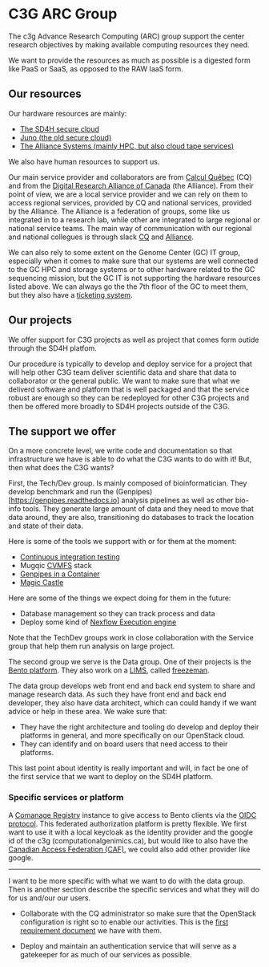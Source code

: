 # C3G ARC Group


The c3g Advance Research Computing (ARC) group support the center research objectives by making available computing resources they need.

We want to provide the resources as much as possible is a digested form like PaaS or SaaS, as opposed to the RAW IaaS form.    


## Our resources  

Our hardware resources are mainly:

* [The SD4H secure cloud](https://www.sd4health.ca/)
* [Juno (the old secure cloud)](https://esc.calculquebec.ca/auth/login/?next=/)
* [The Alliance Systems (mainly HPC, but also cloud tape services)](https://docs.alliancecan.ca/wiki/Technical_documentation)

We also have human resources to support us.

Our main service provider and collaborators are from [Calcul Québec](https://www.calculquebec.ca/) (CQ) and from the [Digital Research Alliance of Canada](https://alliancecan.ca/) (the Alliance). From their point of view, we are a local service provider and we can rely on them to access regional services, provided by CQ and national services, provided by the Alliance. The Alliance is a federation of groups, some like us integrated in to a research lab, while other are integrated to large regional or national service teams. The main way of communication with our regional and national collegues is through slack [CQ](https://calculquebec.slack.com) and [Alliance](https://alliancecan.slack.com).


We can also rely to some extent on the Genome Center (GC) IT group, especially when it comes to make sure that our systems are well connected to the GC HPC and storage systems or to other hardware related to the GC sequencing mission, but the GC IT is not supporting the hardware resources listed above. We can always go the the 7th floor of the GC to meet them, but they also have a [ticketing system](it.genome@mail.mcgill.ca>).

## Our projects

We offer support for C3G projects as well as project that comes form outide through the SD4H platfom.    

Our procedure is typically to develop and deploy service for a project that will help other C3G team deliver scientific data and share that data to collaborator or the general public. We want to make sure that what we deliverd software and platform that is well packaged and that the service robust are enough so they can be redeployed for other C3G projects and then be offered more broadly to SD4H projects outside of the C3G.

## The support we offer

On a more concrete level, we write code and documentation so that infrastructure we have is able to do what the C3G wants to do with it! But, then what does the C3G wants?

First, the Tech/Dev group. Is mainly composed of bioinformatician. They develop benchmark and run the (Genpipes)[https://genpipes.readthedocs.io] analysis pipelines as well as other bio-info tools. They generate large amount of data and they need to move that data around, they are also, transitioning do databases to track the location and state of their data.

Here is some of the tools we support with or for them at the moment:

* [Continuous integration testing](https://jenkins.vhost38.genap.ca/)
* Mugqic [CVMFS](https://cvmfs.readthedocs.io) stack
* [Genpipes in a Container](https://hub.docker.com/r/c3genomics/genpipes/)
* [Magic Castle](https://github.com/ComputeCanada/magic_castle/)

Here are some of the things we expect doing for them in the future:

  * Database management so they can track process and data
  * Deploy some kind of [Nexflow Execution engine](https://www.nextflow.io/docs/latest/executor.html)

Note that the TechDev groups work in close collaboration with the Service group that help them run analysis on large project.

The second group we serve is the Data group. One of their projects is the [Bento platform](https://github.com/bento-platform). They also work on a [LIMS](https://en.wikipedia.org/wiki/Laboratory_information_management_system), called [freezeman](https://github.com/c3g/freezeman).

The data group develops web front end and back end system to share and manage research data. As such they have front end and back end developer, they also have data architect, which can could handy if we want advice or help in these area. We wake sure that:

* They have the right architecture and tooling do develop and deploy their platforms in general, and more specifically on our OpenStack cloud.
* They can identify and on board users that need access to their platforms.

This last point about identity is really important and will, in fact be one of the first service that we want to deploy on the SD4H platform.


### Specific services or platform

A [Comanage Registry](https://github.com/Internet2/comanage-registry) instance to give access to Bento clients via the [OIDC protocol](https://openid.net/connect/). This federated authorization platform is pretty flexible. We first want to use it with a local keycloak as the identity provider and the google id of the c3g (computationalgenimics.ca), but would like to also have the [Canadian Access Federation (CAF)](https://www.canarie.ca/identity/caf/), we could also add other provider like google.







----------------------------------------------------------

I want to be more specific with what we want to do with the data group. Then is another section describe the specific services and what they will do for us and/our our users.



  * Collaborate with the CQ administrator so make sure that the OpenStack configuration is right so to enable our activities. This is the [first requirement document](https://docs.google.com/document/d/1yC_ASp9prl9D2stVEH1ryYWroZMCQ6qo5-kWa0lZxOU/) we have with them.  


* Deploy and maintain an authentication service that will serve as a gatekeeper for as much of our services as possible.
